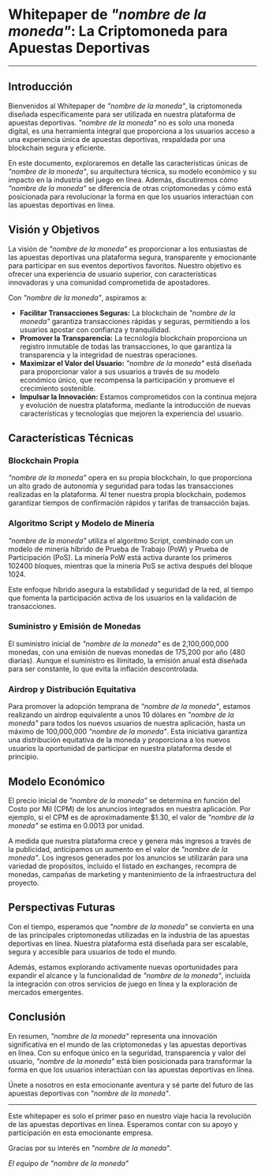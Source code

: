 # Whitepaper de *"nombre de la moneda"*: La Criptomoneda para Apuestas Deportivas

---

## Introducción

Bienvenidos al Whitepaper de *"nombre de la moneda"*, la criptomoneda diseñada específicamente para ser utilizada en nuestra plataforma de apuestas deportivas. *"nombre de la moneda"* no es solo una moneda digital, es una herramienta integral que proporciona a los usuarios acceso a una experiencia única de apuestas deportivas, respaldada por una blockchain segura y eficiente.

En este documento, exploraremos en detalle las características únicas de *"nombre de la moneda"*, su arquitectura técnica, su modelo económico y su impacto en la industria del juego en línea. Además, discutiremos cómo *"nombre de la moneda"* se diferencia de otras criptomonedas y cómo está posicionada para revolucionar la forma en que los usuarios interactúan con las apuestas deportivas en línea.

## Visión y Objetivos

La visión de *"nombre de la moneda"* es proporcionar a los entusiastas de las apuestas deportivas una plataforma segura, transparente y emocionante para participar en sus eventos deportivos favoritos. Nuestro objetivo es ofrecer una experiencia de usuario superior, con características innovadoras y una comunidad comprometida de apostadores.

Con *"nombre de la moneda"*, aspiramos a:

- **Facilitar Transacciones Seguras:** La blockchain de *"nombre de la moneda"* garantiza transacciones rápidas y seguras, permitiendo a los usuarios apostar con confianza y tranquilidad.
- **Promover la Transparencia:** La tecnología blockchain proporciona un registro inmutable de todas las transacciones, lo que garantiza la transparencia y la integridad de nuestras operaciones.
- **Maximizar el Valor del Usuario:** *"nombre de la moneda"* está diseñada para proporcionar valor a sus usuarios a través de su modelo económico único, que recompensa la participación y promueve el crecimiento sostenible.
- **Impulsar la Innovación:** Estamos comprometidos con la continua mejora y evolución de nuestra plataforma, mediante la introducción de nuevas características y tecnologías que mejoren la experiencia del usuario.

## Características Técnicas

### Blockchain Propia

*"nombre de la moneda"* opera en su propia blockchain, lo que proporciona un alto grado de autonomía y seguridad para todas las transacciones realizadas en la plataforma. Al tener nuestra propia blockchain, podemos garantizar tiempos de confirmación rápidos y tarifas de transacción bajas.

### Algoritmo Script y Modelo de Minería

*"nombre de la moneda"* utiliza el algoritmo Script, combinado con un modelo de minería híbrido de Prueba de Trabajo (PoW) y Prueba de Participación (PoS). La minería PoW está activa durante los primeros 102400 bloques, mientras que la minería PoS se activa después del bloque 1024.

Este enfoque híbrido asegura la estabilidad y seguridad de la red, al tiempo que fomenta la participación activa de los usuarios en la validación de transacciones.

### Suministro y Emisión de Monedas

El suministro inicial de *"nombre de la moneda"* es de 2,100,000,000 monedas, con una emisión de nuevas monedas de 175,200 por año (480 diarias). Aunque el suministro es ilimitado, la emisión anual está diseñada para ser constante, lo que evita la inflación descontrolada.

### Airdrop y Distribución Equitativa

Para promover la adopción temprana de *"nombre de la moneda"*, estamos realizando un airdrop equivalente a unos 10 dólares en *"nombre de la moneda"* para todos los nuevos usuarios de nuestra aplicación, hasta un máximo de 100,000,000 *"nombre de la moneda"*. Esta iniciativa garantiza una distribución equitativa de la moneda y proporciona a los nuevos usuarios la oportunidad de participar en nuestra plataforma desde el principio.

## Modelo Económico

El precio inicial de *"nombre de la moneda"* se determina en función del Costo por Mil (CPM) de los anuncios integrados en nuestra aplicación. Por ejemplo, si el CPM es de aproximadamente $1.30, el valor de *"nombre de la moneda"* se estima en 0.0013 por unidad.

A medida que nuestra plataforma crece y genera más ingresos a través de la publicidad, anticipamos un aumento en el valor de *"nombre de la moneda"*. Los ingresos generados por los anuncios se utilizarán para una variedad de propósitos, incluido el listado en exchanges, recompra de monedas, campañas de marketing y mantenimiento de la infraestructura del proyecto.

## Perspectivas Futuras

Con el tiempo, esperamos que *"nombre de la moneda"* se convierta en una de las principales criptomonedas utilizadas en la industria de las apuestas deportivas en línea. Nuestra plataforma está diseñada para ser escalable, segura y accesible para usuarios de todo el mundo.

Además, estamos explorando activamente nuevas oportunidades para expandir el alcance y la funcionalidad de *"nombre de la moneda"*, incluida la integración con otros servicios de juego en línea y la exploración de mercados emergentes.

## Conclusión

En resumen, *"nombre de la moneda"* representa una innovación significativa en el mundo de las criptomonedas y las apuestas deportivas en línea. Con su enfoque único en la seguridad, transparencia y valor del usuario, *"nombre de la moneda"* está bien posicionada para transformar la forma en que los usuarios interactúan con las apuestas deportivas en línea.

Únete a nosotros en esta emocionante aventura y sé parte del futuro de las apuestas deportivas con *"nombre de la moneda"*.

---

Este whitepaper es solo el primer paso en nuestro viaje hacia la revolución de las apuestas deportivas en línea. Esperamos contar con su apoyo y participación en esta emocionante empresa.

Gracias por su interés en *"nombre de la moneda"*.

*El equipo de *"nombre de la moneda"**
